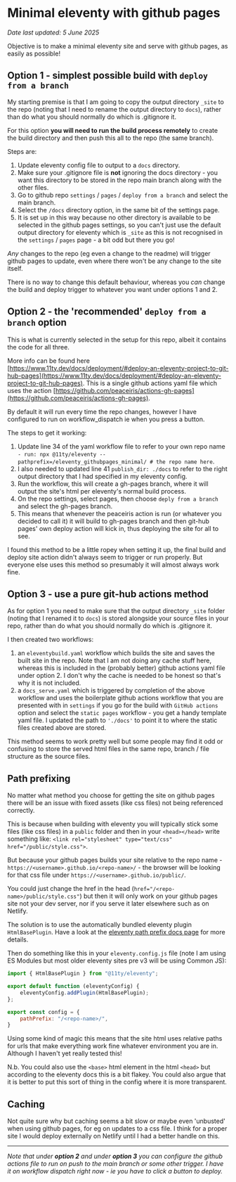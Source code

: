 # Minimal eleventy with github pages

_Date last updated: 5 June 2025_

Objective is to make a minimal eleventy site and serve with github pages, as easily as possible!

## Option 1 - simplest possible build with `deploy from a branch`

My starting premise is that I am going to copy the output directory `_site` to the repo (noting that I need to rename the output directory to `docs`), rather than do what you should normally do which is .gitignore it.

For this option **you will need to run the build process remotely** to create the build directory and then push this all to the repo (the same branch).

Steps are:

1. Update eleventy config file to output to a `docs` directory.
2. Make sure your .gitignore file is **not** ignoring the docs directory - you want this directory to be stored in the repo main branch along with the other files.
3. Go to github repo `settings` / `pages` / `deploy from a branch` and select the main branch.
4. Select the `/docs` directory option, in the same bit of the settings page.
5. It is set up in this way because no other directory is available to be selected in the github pages settings, so you can't just use the default output directory for eleventy which is `_site` as this is not recognised in the `settings` / `pages` page - a bit odd but there you go!

_Any_ changes to the repo (eg even a change to the readme) will trigger github pages to update, even where there won't be any change to the site itself.

There is no way to change this default behaviour, whereas you _can_ change the build and deploy trigger to whatever you want under options 1 and 2.

## Option 2 - the 'recommended' `deploy from a branch` option

This is what is currently selected in the setup for this repo, albeit it contains the code for all three.

More info can be found here [https://www.11ty.dev/docs/deployment/#deploy-an-eleventy-project-to-git-hub-pages](https://www.11ty.dev/docs/deployment/#deploy-an-eleventy-project-to-git-hub-pages). This is a single github actions yaml file which uses the action [https://github.com/peaceiris/actions-gh-pages](https://github.com/peaceiris/actions-gh-pages).

By default it will run every time the repo changes, however I have configured to run on workflow_dispatch ie when you press a button.

The steps to get it working:

1. Update line 34 of the yaml workflow file to refer to your own repo name `- run: npx @11ty/eleventy --pathprefix=/eleventy_githubpages_minimal/ # the repo name here`.
2. I also needed to updated line 41 `publish_dir: ./docs` to refer to the right output directory that I had specified in my eleventy config.
3. Run the workflow, this will create a gh-pages branch, where it will output the site's html per eleventy's normal build process.
4. On the repo settings, select pages, then choose `deply from a branch` and select the gh-pages branch.
5. This means that whenever the peaceiris action is run (or whatever you decided to call it) it will build to gh-pages branch and then git-hub pages' own deploy action will kick in, thus deploying the site for all to see.

I found this method to be a little ropey when setting it up, the final build and deploy site action didn't always seem to trigger or run properly. But everyone else uses this method so presumably it will almost always work fine.

## Option 3 - use a pure git-hub actions method

As for option 1 you need to make sure that the output directory `_site` folder (noting that I renamed it to `docs`) is stored alongside your source files in your repo, rather than do what you should normally do which is .gitignore it.

I then created two workflows:

1. an `eleventybuild.yaml` workflow which builds the site and saves the built site in the repo. Note that I am not doing any cache stuff here, whereas this is included in the (probably better) github actions yaml file under option 2. I don't why the cache is needed to be honest so that's why it is not included. 
2. a `docs_serve.yaml` which is triggered by completion of the above workflow and uses the boilerplate github actions workflow that you are presented with in `settings` if you go for the build with `GitHub actions` option and select the `static pages` workflow - you get a handy template yaml file. I updated the path to `'./docs'` to point it to where the static files created above are stored. 

This method seems to work pretty well but some people may find it odd or confusing to store the served html files in the same repo, branch / file structure as the source files.

## Path prefixing

No matter what method you choose for getting the site on github pages there will be an issue with fixed assets (like css files) not being referenced correctly.

This is because when building with eleventy you will typically stick some files (like css files) in a `public` folder and then in your `<head></head>` write something like: `<link rel="stylesheet" type="text/css" href="/public/style.css">`.

But because your github pages builds your site relative to the repo name - `https://<username>.github.io/<repo-name>/` - the browser will be looking for that css file under `https://<username>.github.io/public/`.

You could just change the href in the head (`href="/<repo-name>/public/style.css"`) but then it will only work on your github pages site not your dev server, nor if you serve it later elsewhere such as on Netlify.

The solution is to use the automatically bundled  eleventy plugin `HtmlBasePlugin`. Have a look at the [eleventy path prefix docs page](https://www.11ty.dev/docs/config/#deploy-to-a-subdirectory-with-a-path-prefix) for more details.

Then do something like this in your `eleventy.config.js` file (note I am using ES Modules but most older eleventy sites pre v3 will be using Common JS):

```javascript
import { HtmlBasePlugin } from "@11ty/eleventy";

export default function (eleventyConfig) {
	eleventyConfig.addPlugin(HtmlBasePlugin);
};

export const config = {
	pathPrefix: "/<repo-name>/",
}
```
Using some kind of magic this means that the site html uses relative paths for urls that make everything work fine whatever environment you are in. Although I haven't yet really tested this!

N.b. You could also use the `<base>` html element in the html `<head>` but according to the eleventy docs this is a bit flakey. You could also argue that it is better to put this sort of thing in the config where it is more transparent.

## Caching

Not quite sure why but caching seems a bit slow or maybe even 'unbusted' when using github pages, for eg on updates to a css file. I think for a proper site I would deploy externally on Netlify until I had a better handle on this. 

---

_Note that under **option 2** and under **option 3** you can configure the github actions file to run on push to the main branch or some other trigger. I have it on workflow dispatch right now - ie you have to click a button to deploy._

